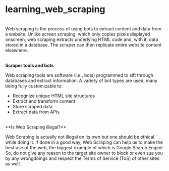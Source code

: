 # learning_web_scraping
<br>
Web scraping is the process of using bots to extract content and data from a website. Unlike screen scraping, which only copies pixels displayed onscreen, web scraping extracts underlying HTML code and, with it, data stored in a database. The scraper can then replicate entire website content elsewhere.
<br>
<br>

**Scraper tools and bots**
<br>

Web scraping tools are software (i.e., bots) programmed to sift through databases and extract information. A variety of bot types are used, many being fully customizable to:

- Recognize unique HTML site structures
- Extract and transform content
- Store scraped data
- Extract data from APIs
<br>
**Is Web Scraping illegal?**
<br>

Web Scraping is actually not illegal on its own but one should be ethical while doing it. If done in a good way, Web Scraping can help us to make the best use of the web, the biggest example of which is Google Search Engine. So, do not give any reason to the target site owner to block or even sue you by any wrongdoings and respect the Terms of Service (ToS) of other sites as well.
